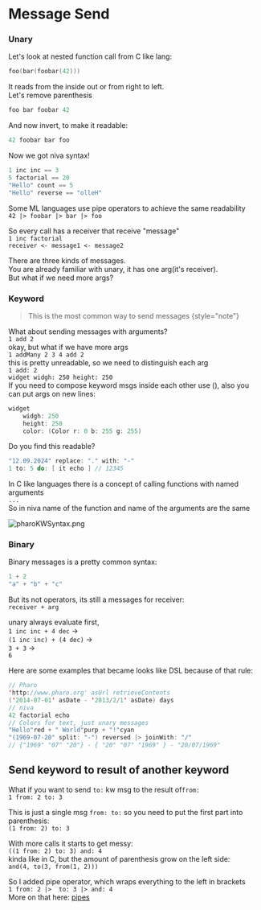 # Message Send


### Unary


Let's look at nested function call from C like lang:
```C
foo(bar(foobar(42)))
```

It reads from the inside out or from right to left.  
Let's remove parenthesis
```C
foo bar foobar 42 
```
And now invert, to make it readable:
```Scala
42 foobar bar foo
```



Now we got niva syntax!
```Scala
1 inc inc == 3
5 factorial == 20
"Hello" count == 5
"Hello" reverse == "olleH"
```

Some ML languages use pipe operators to achieve the same readability  
`42 |> foobar |> bar |> foo`


So every call has a receiver that receive "message"  
`1 inc factorial`  
`receiver <- message1 <- message2`

There are three kinds of messages.  
You are already familiar with unary, it has one arg(it's receiver).  
But what if we need more args?

### Keyword
> This is the most common way to send messages
{style="note"}

What about sending messages with arguments?   
`1 add 2`  
okay, but what if we have more args  
`1 addMany 2 3 4 add 2`  
this is pretty unreadable, so we need to distinguish each arg  
`1 add: 2`  
`widget widgh: 250 height: 250`  
If you need to compose keyword msgs inside each other use (), also you can put args on new lines:   
```Scala
widget 
    widgh: 250 
    height: 250
    color: (Color r: 0 b: 255 g: 255)
```
Do you find this readable?


```C
"12.09.2024" replace: "." with: "-"
1 to: 5 do: [ it echo ] // 12345
```
In C like languages there is a concept of calling functions with named arguments  
`...`  
So in niva name of the function and name of the arguments are the same

![pharoKWSyntax.png](pharoKWSyntax.png)

### Binary
Binary messages is a pretty common syntax:
```Scala
1 + 2
"a" + "b" + "c"
```
But its not operators, its still a messages for receiver:  
`receiver + arg`

unary always evaluate first,  
`1 inc inc + 4 dec` ->    
`(1 inc inc) + (4 dec)` ->    
`3 + 3` ->  
`6`

Here are some examples that became looks like DSL because of that rule:
```Scala
// Pharo
'http://www.pharo.org' asUrl retrieveContents
('2014-07-01' asDate - '2013/2/1' asDate) days
// niva
42 factorial echo
// Colors for text, just unary messages
"Hello"red + " World"purp + "!"cyan 
"(1969-07-20" split: "-") reversed |> joinWith: "/"
// {"1969" "07" "20"} - { "20" "07" "1969" } - "20/07/1969"
```

## Send keyword to result of another keyword  
What if you want to send `to:` kw msg to the result of`from:`  
`1 from: 2 to: 3`  

This is just a single msg `from: to:` so you need to put the first part into parenthesis:  
`(1 from: 2) to: 3`  

With more calls it starts to get messy:  
`((1 from: 2) to: 3) and: 4`  
kinda like in C, but the amount of parenthesis grow on the left side:  
`and(4, to(3, from(1, 2)))`   

So I added pipe operator, which wraps everything to the left in brackets  
`1 from: 2 |>  to: 3 |> and: 4`  
More on that here: [pipes](Pipes-and-Cascades.md)